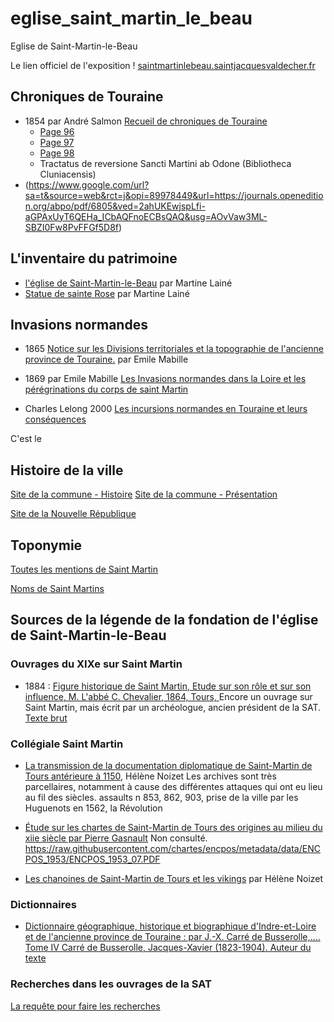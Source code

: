# eglise_saint_martin_le_beau

Eglise de Saint-Martin-le-Beau

Le lien officiel de l'exposition !
[saintmartinlebeau.saintjacquesvaldecher.fr](https://saintmartinlebeau.saintjacquesvaldecher.fr)

## Chroniques de Touraine

* 1854 par André Salmon [Recueil de chroniques de Touraine](https://gallica.bnf.fr/ark:/12148/bpt6k36177w)
  * [Page 96](https://gallica.bnf.fr/ark:/12148/bpt6k36177w/f250.item)
  * [Page 97](https://gallica.bnf.fr/ark:/12148/bpt6k36177w/f251.item)
  * [Page 98](https://gallica.bnf.fr/ark:/12148/bpt6k36177w/f252.item)
  * Tractatus de reversione Sancti Martini ab Odone (Bibliotheca Cluniacensis)
* (https://www.google.com/url?sa=t&source=web&rct=j&opi=89978449&url=https://journals.openedition.org/abpo/pdf/6805&ved=2ahUKEwjspLfi-aGPAxUyT6QEHa_ICbAQFnoECBsQAQ&usg=AOvVaw3ML-SBZI0Fw8PvFFGf5D8f)

## L'inventaire du patrimoine

* [l'église de Saint-Martin-le-Beau](https://patrimoine.centre-valdeloire.fr/gertrude-diffusion/dossier/IA37005338) par Martine Lainé
* [Statue de sainte Rose](https://patrimoine.centre-valdeloire.fr/gertrude-diffusion/dossier/IM37002468) par Martine Lainé


## Invasions normandes
* 1865 [Notice sur les Divisions territoriales et la topographie de l'ancienne province de Touraine.](https://www.persee.fr/doc/bec_0373-6237_1865_num_26_1_446002) par Emile Mabille
* 1869 par Emile Mabille [Les Invasions normandes dans la Loire et les pérégrinations du corps de saint Martin](https://www.persee.fr/doc/bec_0373-6237_1869_num_30_1_446255)
 

* Charles Lelong 2000 [Les incursions normandes en Touraine et leurs conséquences](https://gallica.bnf.fr/ark:/12148/bpt6k6532569k/f49.item)

C'est le 

## Histoire de la ville

[Site de la commune - Histoire](https://www.saintmartinlebeau.fr/histoire-de-notre-commune/)
[Site de la commune - Présentation](https://www.saintmartinlebeau.fr/presentation-de-la-ville/)

[Site de la Nouvelle République](https://www.lanouvellerepublique.fr/indre-et-loire/commune/saint-martin-le-beau/les-origines-de-la-ville)

## Toponymie

[Toutes les mentions de Saint Martin](http://www.denisjeanson.fr/site_toponymie/lettre_s/lieux_saint/saint18martin.html)

[Noms de Saint Martins](https://gallica.bnf.fr/ark:/12148/bpt6k12397p/f324.item.r=(prOx:%20%22Sanctus%22%201%20%22Martinus%22)%20and%20(prOx:%20%22de%22%201%20%22bello%22)%20and%20(prOx:%20%22Martinus%22%202%20%22bello%22))
## Sources de la légende de la fondation de l'église de Saint-Martin-le-Beau

### Ouvrages du XIXe sur Saint Martin
* 1884 : [Figure historique de Saint Martin, Etude sur son rôle et sur son influence, M. L'abbé C. Chevalier, 1864, Tours, ](https://gallica.bnf.fr/ark:/12148/bpt6k56242035)
Encore un ouvrage sur Saint Martin, mais écrit par un archéologue, ancien président de la SAT.
  [Texte brut](https://gallica.bnf.fr/ark:/12148/bpt6k56242035/texteBrut)


### Collégiale Saint Martin 
* [La transmission de la documentation diplomatique de Saint-Martin de Tours antérieure à 1150](https://shs.hal.science/halshs-00080583v1/document), Hélène Noizet
Les archives sont très parcellaires, notamment à cause des différentes attaques qui ont eu lieu au fil des siècles.
assaults n 853, 862, 903, prise de la ville par les Huguenots en 1562, la Révolution
* [Étude sur les chartes de Saint-Martin de Tours des origines au milieu du xiie siècle par Pierre Gasnault](https://theses.chartes.psl.eu/document/ENCPOS_1953_07)
Non consulté. https://raw.githubusercontent.com/chartes/encpos/metadata/data/ENCPOS_1953/ENCPOS_1953_07.PDF

* [Les chanoines de Saint-Martin de Tours et les vikings](https://shs.hal.science/halshs-00080510) par Hélène Noizet


### Dictionnaires

* [Dictionnaire géographique, historique et biographique d'Indre-et-Loire et de l'ancienne province de Touraine : par J.-X. Carré de Busserolle,.... Tome IV Carré de Busserolle, Jacques-Xavier (1823-1904). Auteur du texte](https://gallica.bnf.fr/ark:/12148/bpt6k2100434/f210.item)


### Recherches dans les ouvrages de la SAT

[La requête pour faire les recherches](https://gallica.bnf.fr/services/engine/search/sru?operation=searchRetrieve&version=1.2&collapsing=disabled&query=arkPress%20all%20%22cb34429720r_date%22%20and%20%28gallica%20all%20%22le%20beau%22%29%20and%20%28subgallica%20all%20%22saint-martin-le-beau%22%29&filter=)